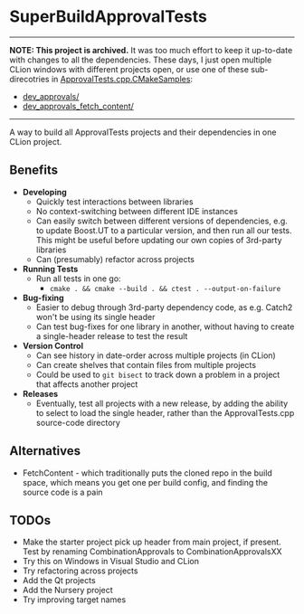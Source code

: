 # SuperBuildApprovalTests

-----

**NOTE: This project is archived.** It was too much effort to keep it up-to-date with changes to all the dependencies. These days, I just open multiple CLion windows with different projects open, or use one of these sub-direcotries in [ApprovalTests.cpp.CMakeSamples](https://github.com/claremacrae/ApprovalTests.cpp.CMakeSamples):

* [dev_approvals/](https://github.com/claremacrae/ApprovalTests.cpp.CMakeSamples/tree/main/dev_approvals)
* [dev_approvals_fetch_content/](https://github.com/claremacrae/ApprovalTests.cpp.CMakeSamples/tree/main/dev_approvals_fetch_content)

-----

A way to build all ApprovalTests projects and their dependencies in one CLion project.

## Benefits

* **Developing**
    * Quickly test interactions between libraries
    * No context-switching between different IDE instances
    * Can easily switch between different versions of dependencies, e.g. to update Boost.UT to a particular version, and then run all our tests. This might be useful before updating our own copies of 3rd-party libraries
    * Can (presumably) refactor across projects
* **Running Tests**
    * Run all tests in one go:
        * `cmake . && cmake --build . && ctest . --output-on-failure
    `
* **Bug-fixing**
    * Easier to debug through 3rd-party dependency code, as e.g. Catch2 won't be using its single header
    * Can test bug-fixes for one library in another, without having to create a single-header release to test the result 
* **Version Control**
    * Can see history in date-order across multiple projects (in CLion)
    * Can create shelves that contain files from multiple projects
    * Could be used to `git bisect` to track down a problem in a project that affects another project
* **Releases**
    * Eventually, test all projects with a new release, by adding the ability to select to load the single header, rather than the ApprovalTests.cpp source-code directory

## Alternatives

* FetchContent - which traditionally puts the cloned repo in the build space, which means you get one per build config, and finding the source code is a pain

## TODOs

* Make the starter project pick up header from main project, if present. Test by renaming CombinationApprovals to CombinationApprovalsXX
* Try this on Windows in Visual Studio and CLion
* Try refactoring across projects
* Add the Qt projects
* Add the Nursery project
* Try improving target names
